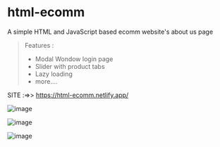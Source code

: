 # html-ecomm
A simple HTML and JavaScript based ecomm website's about us page

> Features :
> - Modal Wondow login page
> - Slider with product tabs
> - Lazy loading 
> -  more....

SITE :=>> https://html-ecomm.netlify.app/

![image](https://github.com/Void-Monarch/html-ecomm/assets/102967317/1b04c40f-33b6-45af-beca-5f450e50183b)

![image](https://github.com/Void-Monarch/html-ecomm/assets/102967317/5a767e3c-8523-486a-9b37-502a31e538e3)

![image](https://github.com/Void-Monarch/html-ecomm/assets/102967317/31bd6948-b4f1-4389-af05-b1f80b4c0176)
